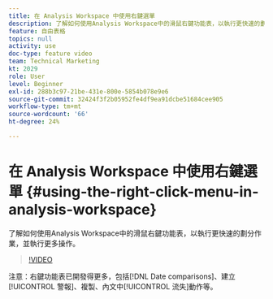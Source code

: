 ```yaml
---
title: 在 Analysis Workspace 中使用右鍵選單
description: 了解如何使用Analysis Workspace中的滑鼠右鍵功能表，以執行更快速的劃分作業，並執行更多操作。
feature: 自由表格
topics: null
activity: use
doc-type: feature video
team: Technical Marketing
kt: 2029
role: User
level: Beginner
exl-id: 288b3c97-21be-431e-800e-5854b078e9e6
source-git-commit: 32424f3f2b05952fe4df9ea91dcbe51684cee905
workflow-type: tm+mt
source-wordcount: '66'
ht-degree: 24%

---
```


# 在 Analysis Workspace 中使用右鍵選單 {#using-the-right-click-menu-in-analysis-workspace}

了解如何使用Analysis Workspace中的滑鼠右鍵功能表，以執行更快速的劃分作業，並執行更多操作。

>[!VIDEO](https://video.tv.adobe.com/v/23981/?quality=12)

注意：右鍵功能表已開發得更多，包括[!DNL Date comparisons]、建立[!UICONTROL 警報]、複製、內文中[!UICONTROL 流失]動作等。
